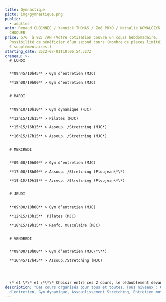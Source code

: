 ```yaml
---
title: Gymnastique
picto: img/gymnastique.png
public:
  - adultes
anim: Renaud CUDENNEC / Yannick THOMAS / Zoé PUYO / Nathalie KOWALCZYK / Bernard
  CHOQUER
price: 57€  à 92€ /AN (Votre cotisation couvre un cours hebdomadaire.
  Possibilité de bénéficier d’un second cours (nombre de places limité) pour 10
  € supplémentaires.)
starting_date: 2022-07-01T10:06:54.627Z
creneau: >-
  # LUNDI


  **09h45/10h45** > Gym d’entretien (MJC)

  **18h00/19h00** > Gym d’entretien (MJC)


  # MARDI


  **09h10/10h10** > Gym dynamique (MJC)

  **12h15/13h15** > Pilates (MJC)

  **15h15/16h15** > Assoup. /Stretching (MJC*)

  **16h15/17h15** > Assoup. /Stretching (MJC*)


  # MERCREDI


  **09h00/10h00** > Gym d’entretien (MJC)

  **17h00/18h00** > Assoup. /Stretching (Ploujean\*\*)

  **18h15/19h15** > Assoup. /Stretching (Ploujean\*\*)


  # JEUDI


  **09h00/10h00** > Gym d’entretien (MJC)

  **12h15/13h15**  Pilates (MJC)

  **18h15/19h15** > Renfo. musculaire (MJC)


  # VENDREDI


  **09h00/10h00** > Gym d’entretien (MJC\*\**)

  **16h45/17h45** > Assoup./Stretching (MJC)




  \* et \*\* et \*\*\* Choisir entre ces 2 cours, le dédoublement devant servir à laisser de la place aux autres adhérents.
description: "Des cours organisés pour tous et toutes. Tous niveaux : Gym
  d’entretien, Gym dynamique, Assouplissement Stretching, Entretien musculaire"
---
```

